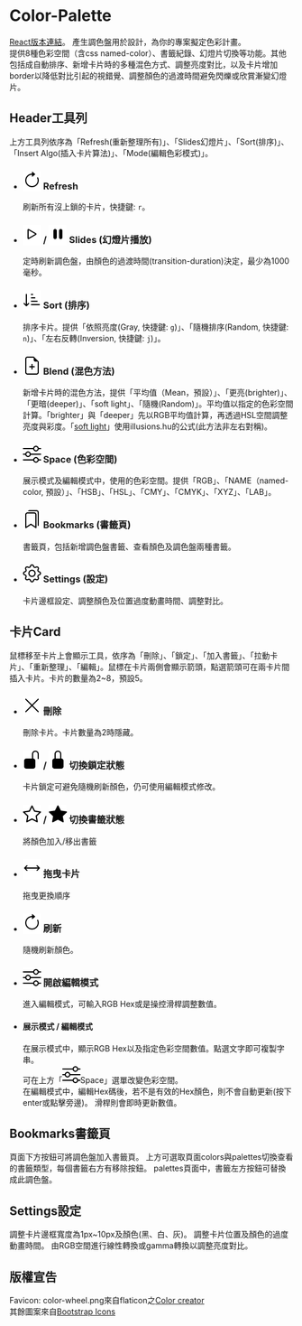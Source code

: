 # Color-Palette
[React版本連結](https://github.com/johnny95731/Color-Palette-React-)。
產生調色盤用於設計，為你的專案擬定色彩計畫。<br>
提供8種色彩空間（含css named-color）、書籤紀錄、幻燈片切換等功能。其他包括成自動排序、新增卡片時的多種混色方式、調整亮度對比，以及卡片增加border以降低對比引起的視錯覺、調整顏色的過渡時間避免閃爍或欣賞漸變幻燈片。

## Header工具列
上方工具列依序為「Refresh(重新整理所有)」、「Slides幻燈片」、「Sort(排序)」、「Insert Algo(插入卡片算法)」、「Mode(編輯色彩模式)」。

- ### <span style="background: white"><img src="./src/assets/icons/arrow-clockwise.svg" alt="refresh" /></span> Refresh
  刷新所有沒上鎖的卡片，快捷鍵: `r`。

- ### <span style="background: white"><img src="./src/assets/icons/play.svg" alt="play" /></span> / <span style="background: white"><img src="./src/assets/icons/pause-fill.svg" alt="pause" /></span> Slides (幻燈片播放)
  定時刷新調色盤，由顏色的過渡時間(transition-duration)決定，最少為1000毫秒。

- ### <span style="background: white"><img src="./src/assets/icons/sort-down.svg" alt="sort" /></span> Sort (排序)
  排序卡片。提供「依照亮度(Gray, 快捷鍵: `g`)」、「隨機排序(Random, 快捷鍵: `n`)」、「左右反轉(Inversion, 快捷鍵: `j`)」。

- ### <span style="background: white"><img src="./src/assets/icons/file-earmark-plus.svg" alt="blend" /></span> Blend (混色方法)
  新增卡片時的混色方法，提供「平均值（Mean，預設）」、「更亮(brighter)」、「更暗(deeper)」、「soft light」、「隨機(Random)」。平均值以指定的色彩空間計算。「brighter」與「deeper」先以RGB平均值計算，再透過HSL空間調整亮度與彩度。「[soft light](https://en.wikipedia.org/wiki/Blend_modes)」使用illusions.hu的公式(此方法非左右對稱)。

- ### <span style="background: white"><img src="./src/assets/icons/sliders.svg" alt="edit" /></span> Space (色彩空間)
  展示模式及編輯模式中，使用的色彩空間。提供「RGB」、「NAME（named-color, 預設）」、「HSB」、「HSL」、「CMY」、「CMYK」、「XYZ」、「LAB」。

- ### <span style="background: white"><img src="./src/assets/icons/bookmarks.svg" alt="bookmarks" /></span> Bookmarks (書籤頁)
  書籤頁，包括新增調色盤書籤、查看顏色及調色盤兩種書籤。

- ### <span style="background: white"><img src="./src/assets/icons/gear.svg" alt="bookmarks" /></span> Settings (設定)
  卡片邊框設定、調整顏色及位置過度動畫時間、調整對比。

## 卡片Card
鼠標移至卡片上會顯示工具，依序為「刪除」、「鎖定」、「加入書籤」、「拉動卡片」、「重新整理」、「編輯」。鼠標在卡片兩側會顯示箭頭，點選箭頭可在兩卡片間插入卡片。卡片的數量為2~8，預設5。

- ### <span style="background: white"><img src="./src/assets/icons/x-lg.svg" alt="del" /></span> 刪除
  刪除卡片。卡片數量為2時隱藏。

- ### <span style="background: white"><img src="./src/assets/icons/unlock-fill.svg" alt="unlock" /></span> / <span style="background: white"><img src="./src/assets/icons/lock-fill.svg" alt="lock" /></span> 切換鎖定狀態
  卡片鎖定可避免隨機刷新顏色，仍可使用編輯模式修改。

- ### <span style="background: white"><img src="./src/assets/icons/star.svg" alt="isUnfavorite" /></span> / <span style="background: white"><img src="./src/assets/icons/star-fill.svg" alt="isFavorite" /></span> 切換書籤狀態
  將顏色加入/移出書籤

- ### <span style="background: white"><img src="./src/assets/icons/arrows.svg" alt="fav" /></span> 拖曳卡片
  拖曳更換順序

- ### <span style="background: white"><img src="./src/assets/icons/arrow-clockwise.svg" alt="refresh" /></span> 刷新
  隨機刷新顏色。

- ### <span style="background: white"><img src="./src/assets/icons/sliders.svg" alt="edit" /></span> 開啟編輯模式
  進入編輯模式，可輸入RGB Hex或是操控滑桿調整數值。<br />

- #### 展示模式 / 編輯模式
  在展示模式中，顯示RGB Hex以及指定色彩空間數值。點選文字即可複製字串。<br />
  可在上方「<span style="background: white"><img src="./src/assets/icons/sliders.svg" alt="edit" /></span>Space」選單改變色彩空間。<br />
  在編輯模式中，編輯Hex碼後，若不是有效的Hex顏色，則不會自動更新(按下enter或點擊旁邊)。
  滑桿則會即時更新數值。

## Bookmarks書籤頁
頁面下方按鈕可將調色盤加入書籤頁。
上方可選取頁面colors與palettes切換查看的書籤類型，每個書籤右方有移除按鈕。
palettes頁面中，書籤左方按鈕可替換成此調色盤。

## Settings設定
調整卡片邊框寬度為1px~10px及顏色(黑、白、灰)。
調整卡片位置及顏色的過度動畫時間。
由RGB空間進行線性轉換或gamma轉換以調整亮度對比。

## 版權宣告
Favicon: color-wheel.png來自flaticon之[Color creator](https://www.flaticon.com/authors/color-creator)<br />
其餘圖案來自[Bootstrap Icons](https://icons.getbootstrap.com/)
